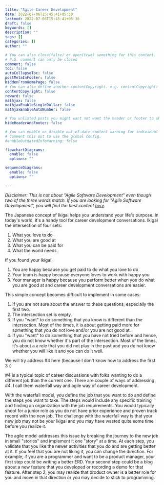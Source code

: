 ```yaml
---
title: "Agile Career Development"
date: 2022-07-06T15:45:41+05:30
lastmod: 2022-07-06T15:45:41+05:30
draft: false
keywords: []
description: ""
tags: []
categories: []
author: ""

# You can also close(false) or open(true) something for this content.
# P.S. comment can only be closed
comment: false
toc: false
autoCollapseToc: false
postMetaInFooter: false
hiddenFromHomePage: false
# You can also define another contentCopyright. e.g. contentCopyright: "This is another copyright."
contentCopyright: false
reward: false
mathjax: false
mathjaxEnableSingleDollar: false
mathjaxEnableAutoNumber: false

# You unlisted posts you might want not want the header or footer to show
hideHeaderAndFooter: false

# You can enable or disable out-of-date content warning for individual post.
# Comment this out to use the global config.
#enableOutdatedInfoWarning: false

flowchartDiagrams:
  enable: false
  options: ""

sequenceDiagrams: 
  enable: false
  options: ""

---
```


*Disclaimer: This is not about "Agile Software Development" even though two of the three words match. If you are looking for "Agile Software Development", you will find the best content [here](https://martinfowler.com/).*

The Japanese concept of Ikigai helps you understand your life's purpose.  In today's world, it's a handy tool for career development conversations. Ikigai the intersection of four sets:
1. What you love to do
1. What you are good at
1. What you can be paid for
1. What the world needs 

If you found your Ikigai:
1. You are happy because you get paid to do what you love to do
1. Your team is happy because everyone loves to work with happy you
1. Your manager is happy because you perform better when you do what you are good at and career development conversations are easier.

This simple concept becomes difficult to implement in some cases:
1. If you are not sure about the answer to these questions, especially the first two. 
1. The intersection set is empty.
1. If you "want" to do something that you know is different than the intersection. Most of the times, it is about getting paid more for something that you do not love and/or you are not good at.
1. If you "want" to do something that you have not tried before and hence, you do not know whether it's part of the intersection. Most of the times, it's about a a role that you did not play in the past and you do not know whether you will like it and you can do it well.

We will try address #4 here (because I don't know how to address the first 3 :)

#4 is a typical topic of career discussions with folks wanting to do a different job than the current one. There are couple of ways of addressing #4. I call them waterfall way and agile way of career development.

With the waterfall model, you define the job that you want to do and define the steps you want to take. The steps would include any specific training and finding an organization with the job requirements. You would typically shoot for a junior role as you do not have prior experience and proven track record with the new job. The challenge with the waterfall way is that your new job may not be your Ikigai and you may have wasted quite some time before you realize it.

The agile model addresses this issue by breaking the journey to the new job in small "stories" and implement it one "story" at a time. At each step, you validate that you like the newer activities that you do and are getting better at it. If you feel that you are not liking it, you can change the direction. For example, if you are a programmer and want to be a product manager, your first step could be writing a better ERD. Your second step could be a blog about a new feature that you developed or recording a demo for that feature. After step 2, you may realize that product owner is a better role for you and move in that direction or you may decide to stick to programming.


<!--more-->
